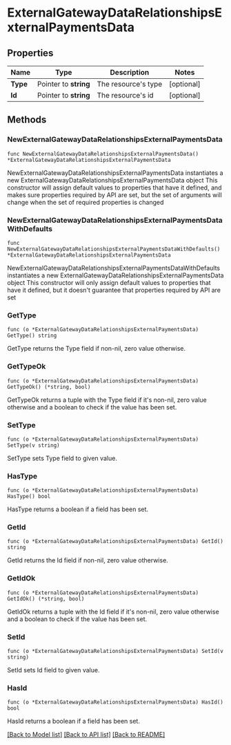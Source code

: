 # ExternalGatewayDataRelationshipsExternalPaymentsData

## Properties

Name | Type | Description | Notes
------------ | ------------- | ------------- | -------------
**Type** | Pointer to **string** | The resource&#39;s type | [optional] 
**Id** | Pointer to **string** | The resource&#39;s id | [optional] 

## Methods

### NewExternalGatewayDataRelationshipsExternalPaymentsData

`func NewExternalGatewayDataRelationshipsExternalPaymentsData() *ExternalGatewayDataRelationshipsExternalPaymentsData`

NewExternalGatewayDataRelationshipsExternalPaymentsData instantiates a new ExternalGatewayDataRelationshipsExternalPaymentsData object
This constructor will assign default values to properties that have it defined,
and makes sure properties required by API are set, but the set of arguments
will change when the set of required properties is changed

### NewExternalGatewayDataRelationshipsExternalPaymentsDataWithDefaults

`func NewExternalGatewayDataRelationshipsExternalPaymentsDataWithDefaults() *ExternalGatewayDataRelationshipsExternalPaymentsData`

NewExternalGatewayDataRelationshipsExternalPaymentsDataWithDefaults instantiates a new ExternalGatewayDataRelationshipsExternalPaymentsData object
This constructor will only assign default values to properties that have it defined,
but it doesn't guarantee that properties required by API are set

### GetType

`func (o *ExternalGatewayDataRelationshipsExternalPaymentsData) GetType() string`

GetType returns the Type field if non-nil, zero value otherwise.

### GetTypeOk

`func (o *ExternalGatewayDataRelationshipsExternalPaymentsData) GetTypeOk() (*string, bool)`

GetTypeOk returns a tuple with the Type field if it's non-nil, zero value otherwise
and a boolean to check if the value has been set.

### SetType

`func (o *ExternalGatewayDataRelationshipsExternalPaymentsData) SetType(v string)`

SetType sets Type field to given value.

### HasType

`func (o *ExternalGatewayDataRelationshipsExternalPaymentsData) HasType() bool`

HasType returns a boolean if a field has been set.

### GetId

`func (o *ExternalGatewayDataRelationshipsExternalPaymentsData) GetId() string`

GetId returns the Id field if non-nil, zero value otherwise.

### GetIdOk

`func (o *ExternalGatewayDataRelationshipsExternalPaymentsData) GetIdOk() (*string, bool)`

GetIdOk returns a tuple with the Id field if it's non-nil, zero value otherwise
and a boolean to check if the value has been set.

### SetId

`func (o *ExternalGatewayDataRelationshipsExternalPaymentsData) SetId(v string)`

SetId sets Id field to given value.

### HasId

`func (o *ExternalGatewayDataRelationshipsExternalPaymentsData) HasId() bool`

HasId returns a boolean if a field has been set.


[[Back to Model list]](../README.md#documentation-for-models) [[Back to API list]](../README.md#documentation-for-api-endpoints) [[Back to README]](../README.md)


